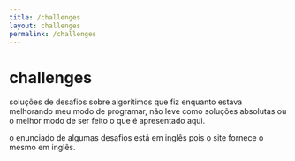 ```yaml
---
title: /challenges
layout: challenges
permalink: /challenges
---
```


# challenges
soluções de desafios sobre algoritimos que fiz enquanto estava melhorando
meu modo de programar, não leve como soluções absolutas ou o melhor modo 
de ser feito o que é apresentado aqui.

o enunciado de algumas desafios está em inglês pois o site fornece
o mesmo em inglês.